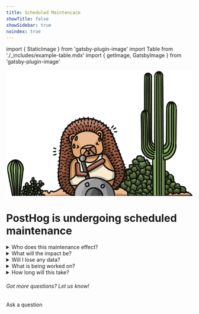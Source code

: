 ```yaml
---
title: Scheduled Maintencace
showTitle: false
showSidebar: true
noindex: true
---
```


import { StaticImage } from 'gatsby-plugin-image'
import Table from './_includes/example-table.mdx'
import { getImage, GatsbyImage } from 'gatsby-plugin-image'

![Builder Hog](./images/service-message/worker-hog.png)
<br />

<h1 className="text-center px-2 pt-4 pb-2 md:px-8 text-3xl md:text-5xl xl:text-6xl relative z-20" style={{ marginTop: "-2rem", marginBottom: "-.5rem" }}>PostHog is undergoing <span className="text-red">scheduled</span> maintenance</h1>

<Hero
    subtitle="We started work at 07:00 UTC on 1 Feb 2023. The maintenance is expected to take approximately two hours."
/>

<details> 
  <summary> Who does this maintenance effect? </summary>
This disruption will only impact users on our US Cloud, regardless of where they are in the world. Self-hosted and EU Cloud users are unaffected.
</details>

<details> 
<summary> What will the impact be?</summary>
We expect only temporarily inconvenience. <b>No data or events will be lost</b>. New events and sessions will be delayed and some insights may experience errors until the maintenance is complete. New data and events will become accessible once the maintenance is complete, and PostHog will remain operational and accessible throughout.
</details>

<details> 
<summary> Will I lose any data?</summary>
No. No events or data will be lost. Events during the maintenance period will be delayed, and become accessible once the updates are complete. 
</details>

<details> 
  <summary> What is being worked on? </summary>
Our Infrastructure Team is making some changes which are required to move PostHog's US Cloud to a new database. Specifically, we're migrating our Postgres database from Heroku, to Amazon services. This is part of essential work needed to make sure PostHog remains scalable. Additionally, we expect the new hosting to offer improved performance.
</details>

<details> 
  <summary> How long will this take? </summary>
We started the maintenance work at 07:00 UTC on 1 Feb 2023 and expect it to take no more than two hours. Once the work is complete we will remove the in-app banner and service will return to normal. 
</details>

<div className="centered py-5">
<h6>Got more questions? Let us know!</h6>
<CallToAction type="primary" width="84" to="/questions">
    Ask a question
</CallToAction>
</div>
